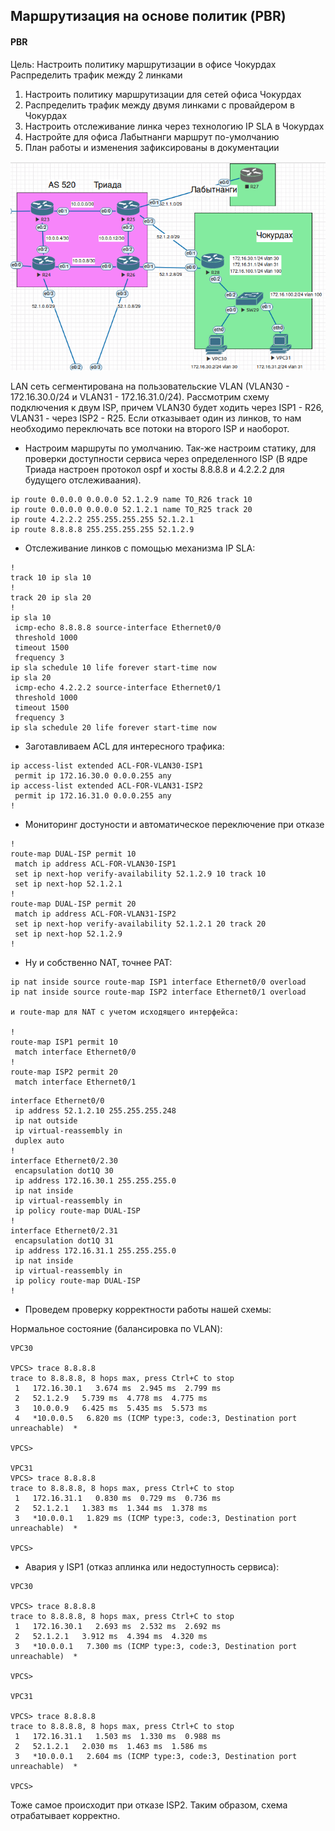 ## Маршрутизация на основе политик (PBR)

#### PBR

Цель: Настроить политику маршрутизации в офисе Чокурдах Распределить трафик между 2 линками


1. Настроить политику маршрутизации для сетей офиса Чокурдах
2. Распределить трафик между двумя линками с провайдером в Чокурдах
3. Настроить отслеживание линка через технологию IP SLA в Чокурдах
4. Настройте для офиса Лабытнанги маршрут по-умолчанию
5. План работы и изменения зафиксированы в документации 

![](net1.png)

LAN сеть сегментирована на пользовательские VLAN (VLAN30 - 172.16.30.0/24  и VLAN31 - 172.16.31.0/24). Рассмотрим схему подключения к двум ISP, причем VLAN30 будет ходить через ISP1 - R26, VLAN31 - через ISP2 - R25. Если отказывает один из линков, то нам необходимо переключать все потоки на второго ISP и наоборот. 

* Настроим маршруты по умолчанию. Так-же настроим статику, для проверки доступности сервиса через определенного ISP (В ядре Триада настроен протокол ospf и хосты 8.8.8.8 и 4.2.2.2 для будущего отслеживаания).

```
ip route 0.0.0.0 0.0.0.0 52.1.2.9 name TO_R26 track 10
ip route 0.0.0.0 0.0.0.0 52.1.2.1 name TO_R25 track 20
ip route 4.2.2.2 255.255.255.255 52.1.2.1
ip route 8.8.8.8 255.255.255.255 52.1.2.9
```

* Отслеживание линков с помощью механизма IP SLA:
```
!
track 10 ip sla 10
!
track 20 ip sla 20
!
ip sla 10
 icmp-echo 8.8.8.8 source-interface Ethernet0/0
 threshold 1000
 timeout 1500
 frequency 3
ip sla schedule 10 life forever start-time now
ip sla 20
 icmp-echo 4.2.2.2 source-interface Ethernet0/1
 threshold 1000
 timeout 1500
 frequency 3
ip sla schedule 20 life forever start-time now
```

* Заготавливаем ACL для интересного трафика:

```
ip access-list extended ACL-FOR-VLAN30-ISP1
 permit ip 172.16.30.0 0.0.0.255 any
ip access-list extended ACL-FOR-VLAN31-ISP2
 permit ip 172.16.31.0 0.0.0.255 any
!
```

* Мониторинг достуности и автоматическое переключение при отказе

```
!         
route-map DUAL-ISP permit 10
 match ip address ACL-FOR-VLAN30-ISP1
 set ip next-hop verify-availability 52.1.2.9 10 track 10
 set ip next-hop 52.1.2.1
!         
route-map DUAL-ISP permit 20
 match ip address ACL-FOR-VLAN31-ISP2
 set ip next-hop verify-availability 52.1.2.1 20 track 20
 set ip next-hop 52.1.2.9
!
```

* Ну и собственно NAT, точнее PAT:

```
ip nat inside source route-map ISP1 interface Ethernet0/0 overload
ip nat inside source route-map ISP2 interface Ethernet0/1 overload 

и route-map для NAT с учетом исходящего интерфейса:

!         
route-map ISP1 permit 10
 match interface Ethernet0/0
!         
route-map ISP2 permit 20
 match interface Ethernet0/1
```

```
interface Ethernet0/0
 ip address 52.1.2.10 255.255.255.248
 ip nat outside
 ip virtual-reassembly in
 duplex auto
!
interface Ethernet0/2.30
 encapsulation dot1Q 30
 ip address 172.16.30.1 255.255.255.0
 ip nat inside
 ip virtual-reassembly in
 ip policy route-map DUAL-ISP
!
interface Ethernet0/2.31
 encapsulation dot1Q 31
 ip address 172.16.31.1 255.255.255.0
 ip nat inside
 ip virtual-reassembly in
 ip policy route-map DUAL-ISP
!
```

* Проведем проверку корректности работы нашей схемы:

Нормальное состояние (балансировка по VLAN):

```
VPC30

VPCS> trace 8.8.8.8
trace to 8.8.8.8, 8 hops max, press Ctrl+C to stop
 1   172.16.30.1   3.674 ms  2.945 ms  2.799 ms
 2   52.1.2.9   5.739 ms  4.778 ms  4.775 ms
 3   10.0.0.9   6.425 ms  5.435 ms  5.573 ms
 4   *10.0.0.5   6.820 ms (ICMP type:3, code:3, Destination port unreachable)  *

VPCS> 

VPC31
VPCS> trace 8.8.8.8
trace to 8.8.8.8, 8 hops max, press Ctrl+C to stop
 1   172.16.31.1   0.830 ms  0.729 ms  0.736 ms
 2   52.1.2.1   1.383 ms  1.344 ms  1.378 ms
 3   *10.0.0.1   1.829 ms (ICMP type:3, code:3, Destination port unreachable)  *

VPCS> 
```

* Авария у ISP1 (отказ аплинка или недоступность сервиса):

```
VPC30

VPCS> trace 8.8.8.8
trace to 8.8.8.8, 8 hops max, press Ctrl+C to stop
 1   172.16.30.1   2.693 ms  2.532 ms  2.692 ms
 2   52.1.2.1   3.912 ms  4.394 ms  4.320 ms
 3   *10.0.0.1   7.300 ms (ICMP type:3, code:3, Destination port unreachable)  *

VPCS>

VPC31

VPCS> trace 8.8.8.8
trace to 8.8.8.8, 8 hops max, press Ctrl+C to stop
 1   172.16.31.1   1.503 ms  1.330 ms  0.988 ms
 2   52.1.2.1   2.030 ms  1.463 ms  1.586 ms
 3   *10.0.0.1   2.604 ms (ICMP type:3, code:3, Destination port unreachable)  *

VPCS>
```
Тоже самое происходит при отказе ISP2. Таким образом, cхема отрабатывает корректно.

